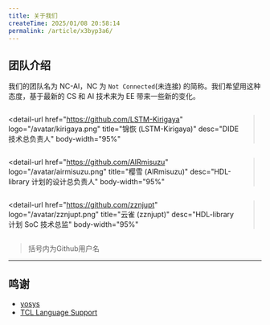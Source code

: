 ```yaml
---
title: 关于我们
createTime: 2025/01/08 20:58:14
permalink: /article/x3byp3a6/
---
```


## 团队介绍

我们的团队名为 NC-AI，NC 为 `Not Connected`(未连接) 的简称。我们希望用这种态度，基于最新的 CS 和 AI 技术来为 EE 带来一些新的变化。

<div style="display: flex;">
<detail-url
    href="https://github.com/Nitcloud"
    logo="/avatar/nitcloud.png"
    title="夜云 (Nitcloud)"
    desc="DEDA 发起人兼产品定义"
    body-width="95%"
></detail-url>

<detail-url
    href="https://github.com/LSTM-Kirigaya"
    logo="/avatar/kirigaya.png"
    title="锦恢 (LSTM-Kirigaya)"
    desc="DIDE 技术总负责人"
    body-width="95%"
></detail-url>
</div>

<div style="display: flex;">
<detail-url
    href="https://github.com/light-ly"
    logo="/avatar/light-ly.png"
    title="星海 (light-ly)"
    desc="DIDE 后端技术总工"
    body-width="95%"
></detail-url>

<detail-url
    href="https://github.com/AIRmisuzu"
    logo="/avatar/airmisuzu.png"
    title="樱雪 (AIRmisuzu)"
    desc="HDL-library 计划的设计总负责人"
    body-width="95%"
></detail-url>
</div>

<div style="display: flex;">
<detail-url
    href="https://github.com/shawag"
    logo="/avatar/shawag.png"
    title="归一 (shawag)"
    desc="HDL-library 计划 IC 前端综测负责人"
    body-width="95%"
></detail-url>

<detail-url
    href="https://github.com/zznjupt"
    logo="/avatar/zznjupt.png"
    title="云雀 (zznjupt)"
    desc="HDL-library 计划 SoC 技术总监"
    body-width="95%"
></detail-url>
</div>

> 括号内为Github用户名

---

## 鸣谢

* [yosys](http://www.clifford.at/yosys)
* [TCL Language Support](https://github.com/go2sh/tcl-language-support)